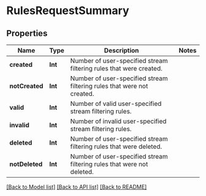 # RulesRequestSummary

## Properties
Name | Type | Description | Notes
------------ | ------------- | ------------- | -------------
**created** | **Int** | Number of user-specified stream filtering rules that were created. | 
**notCreated** | **Int** | Number of user-specified stream filtering rules that were not created. | 
**valid** | **Int** | Number of valid user-specified stream filtering rules. | 
**invalid** | **Int** | Number of invalid user-specified stream filtering rules. | 
**deleted** | **Int** | Number of user-specified stream filtering rules that were deleted. | 
**notDeleted** | **Int** | Number of user-specified stream filtering rules that were not deleted. | 

[[Back to Model list]](../README.md#documentation-for-models) [[Back to API list]](../README.md#documentation-for-api-endpoints) [[Back to README]](../README.md)


